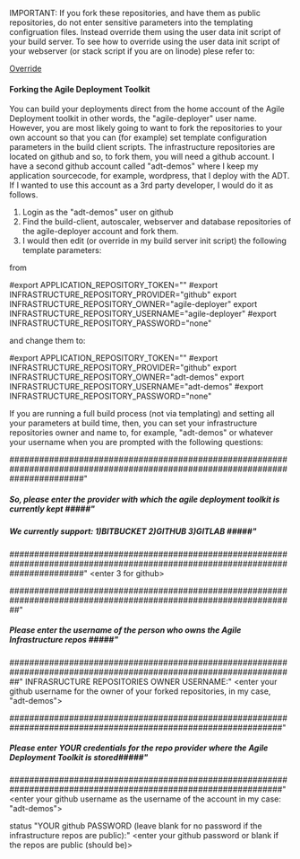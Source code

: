 IMPORTANT: If you fork these repositories, and have them as public repositories, do not enter sensitive parameters into the templating configruation files. Instead override them using the user data init script of your build server. To see how to override using the user data init script of your webserver (or stack script if you are on linode) plese refer to:


[Override](https://github.com/agile-deployer/agile-infrastructure-build-client-scripts/blob/master/templatedconfigurations/templateoverrides.md)

#### Forking the Agile Deployment Toolkit

You can build your deployments direct from the home account of the Agile Deployment toolkit in other words, the "agile-deployer" user name.
However, you are most likely going to want to fork the repositories to your own account so that you can (for example) set template configuration parameters in the build client scripts.
The infrastructure repositories are located on github and so, to fork them, you will need a github account. I have a second github account called "adt-demos" where I keep my application sourcecode, for example, wordpress, that I deploy with the ADT. If I wanted to use this account as a 3rd party developer, I would do it as follows.

1. Login as the "adt-demos" user on github
2. Find the build-client, autoscaler, webserver and database repositories of the agile-deployer account and fork them.
3. I would then edit (or override in my build server init script) the following template parameters:

from

#export APPLICATION_REPOSITORY_TOKEN=""
#export INFRASTRUCTURE_REPOSITORY_PROVIDER="github"
export INFRASTRUCTURE_REPOSITORY_OWNER="agile-deployer"
export INFRASTRUCTURE_REPOSITORY_USERNAME="agile-deployer"
#export INFRASTRUCTURE_REPOSITORY_PASSWORD="none"

and change them to:

#export APPLICATION_REPOSITORY_TOKEN=""
#export INFRASTRUCTURE_REPOSITORY_PROVIDER="github"
export INFRASTRUCTURE_REPOSITORY_OWNER="adt-demos"
export INFRASTRUCTURE_REPOSITORY_USERNAME="adt-demos"
#export INFRASTRUCTURE_REPOSITORY_PASSWORD="none"

If you are running a full build process (not via templating) and setting all your parameters at build time, then, you can set your infrastructure repositories owner and name to, for example, "adt-demos" or whatever your username when you are prompted with the following questions:

###############################################################################################################################"
##### So, please enter the provider with which the agile deployment toolkit is currently kept                             #####"
##### We currently support: 1)BITBUCKET 2)GITHUB 3)GITLAB                                                                 #####"
###############################################################################################################################"
<enter 3 for github>

##################################################################################################################"
##### Please enter the username of the person who owns the Agile Infrastructure repos                        #####"
##################################################################################################################"
INFRASRUCTURE REPOSITORIES OWNER USERNAME:"
<enter your github username for the owner of your forked repositories, in my case, "adt-demos">


###############################################################################################################"
##### Please enter **YOUR** credentials for the repo provider where the Agile Deployment Toolkit is stored#####"
###############################################################################################################"
<enter your github username as the username of the account in my case: "adt-demos"> 
 
status "YOUR github PASSWORD (leave blank for no password if the infrastructure repos are public):"
<enter your github password or blank if the repos are public (should be)>
